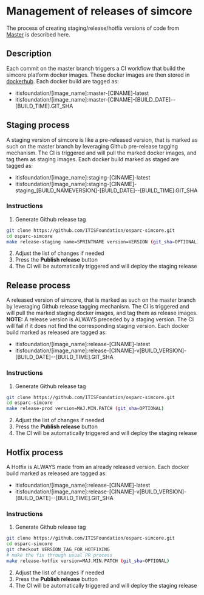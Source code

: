 # Management of releases of simcore

The process of creating staging/release/hotfix versions of code from [Master](https://github.com/ITISFoundation/osparc-simcore/tree/master) is described here.

## Description

Each commit on the master branch triggers a CI workflow that build the simcore platform docker images. These docker images are then stored in [dockerhub](https://hub.docker.com/repositories/itisfoundation).
Each docker build are tagged as:
  - itisfoundation/[image_name]:master-[CINAME]-latest
  - itisfoundation/[image_name]:master-[CINAME]-[BUILD_DATE]--[BUILD_TIME].GIT_SHA

## Staging process

A staging version of simcore is like a pre-released version, that is marked as such on the master branch by leveraging Github pre-release tagging mechanism. The CI is triggered and will pull the marked docker images, and tag them as staging images.
Each docker build marked as staged are tagged as:
- itisfoundation/[image_name]:staging-[CINAME]-latest
- itisfoundation/[image_name]:staging-[CINAME]-staging_[BUILD_NAMEVERSION]-[BUILD_DATE]--[BUILD_TIME].GIT_SHA

### Instructions

1. Generate Github release tag

  ```bash
  git clone https://github.com/ITISFoundation/osparc-simcore.git
  cd osparc-simcore
  make release-staging name=SPRINTNAME version=VERSION (git_sha=OPTIONAL)
  ```

2. Adjust the list of changes if needed
3. Press the **Publish release** button
4. The CI will be automatically triggered and will deploy the staging release

## Release process

A released version of simcore, that is marked as such on the master branch by leveraging Github release tagging mechanism. The CI is triggered and will pull the marked staging docker images, and tag them as release images.
**NOTE:** A release version is ALWAYS preceded by a staging version. The CI will fail if it does not find the corresponding staging version.
Each docker build marked as released are tagged as:
- itisfoundation/[image_name]:release-[CINAME]-latest
- itisfoundation/[image_name]:release-[CINAME]-v[BUILD_VERSION]-[BUILD_DATE]--[BUILD_TIME].GIT_SHA

### Instructions

1. Generate Github release tag

  ```bash
  git clone https://github.com/ITISFoundation/osparc-simcore.git
  cd osparc-simcore
  make release-prod version=MAJ.MIN.PATCH (git_sha=OPTIONAL)
  ```

2. Adjust the list of changes if needed
3. Press the **Publish release** button
4. The CI will be automatically triggered and will deploy the staging release

## Hotfix process

A Hotfix is ALWAYS made from an already released version.
Each docker build marked as released are tagged as:
- itisfoundation/[image_name]:release-[CINAME]-latest
- itisfoundation/[image_name]:release-[CINAME]-v[BUILD_VERSION]-[BUILD_DATE]--[BUILD_TIME].GIT_SHA

### Instructions

1. Generate Github release tag

  ```bash
  git clone https://github.com/ITISFoundation/osparc-simcore.git
  cd osparc-simcore
  git checkout VERSION_TAG_FOR_HOTFIXING
  # make the fix through usual PR process
  make release-hotfix version=MAJ.MIN.PATCH (git_sha=OPTIONAL)
  ```

2. Adjust the list of changes if needed
3. Press the **Publish release** button
4. The CI will be automatically triggered and will deploy the staging release
